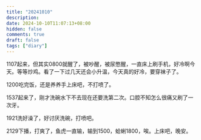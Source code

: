 ```yaml
---
title: "20241010"
description: 
date: 2024-10-10T11:07:13+08:00
hidden: false
comments: true
draft: false
tags: ["diary"]
---
```

1107起来，但其实0800就醒了，被吵醒，被尿憋醒，一直床上刷手机，好冷啊今天。等等炒鸡。看了一下过几天还会小升温，今天真的好冷，要穿袜子了。

1200吃完饭，还是养养手上床吧，不打喷了。

1537起来了，刚才洗碗水下不去现在还要洗第二次。口腔不知怎么很痛又刷了一次牙。

1921洗好澡了，好讨厌洗碗，打喷吧。

2129下播，打爽了，鱼虎一直输，输到1500，蛤蜊1800，唉。上床吧，晚安。
